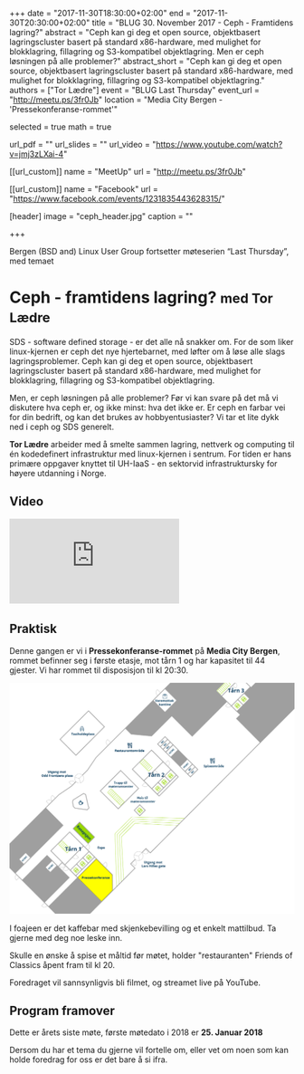 +++
date = "2017-11-30T18:30:00+02:00"
end = "2017-11-30T20:30:00+02:00"
title = "BLUG 30. November 2017 - Ceph - Framtidens lagring?"
abstract = "Ceph kan gi deg et open source, objektbasert lagringscluster basert på standard x86-hardware, med mulighet for blokklagring, fillagring og S3-kompatibel objektlagring. Men er ceph løsningen på alle problemer?"
abstract_short = "Ceph kan gi deg et open source, objektbasert lagringscluster basert på standard x86-hardware, med mulighet for blokklagring, fillagring og S3-kompatibel objektlagring."
authors = ["Tor Lædre"]
event = "BLUG Last Thursday"
event_url = "http://meetu.ps/3fr0Jb"
location = "Media City Bergen - 'Pressekonferanse-rommet'"

selected = true
math = true

url_pdf = ""
url_slides = ""
url_video = "https://www.youtube.com/watch?v=jmj3zLXai-4"


[[url_custom]]
name = "MeetUp"
url = "http://meetu.ps/3fr0Jb"


[[url_custom]]
name = "Facebook"
url = "https://www.facebook.com/events/1231835443628315/"

[header]
image = "ceph_header.jpg"
caption = ""

+++

Bergen (BSD and) Linux User Group fortsetter møteserien “Last Thursday”,
med temaet
<h1>Ceph - framtidens lagring? <small>med Tor Lædre</small></h1>

SDS - software defined storage - er det alle nå snakker om. For de som liker linux-kjernen er ceph det nye hjertebarnet, med løfter om å løse alle slags lagringsproblemer. Ceph kan gi deg et open source, objektbasert lagringscluster basert på standard x86-hardware, med mulighet for blokklagring, fillagring og S3-kompatibel objektlagring.

Men, er ceph løsningen på alle problemer? Før vi kan svare på det må vi diskutere hva ceph er, og ikke minst: hva det ikke er. Er ceph en farbar vei for din bedrift, og kan det brukes av hobbyentusiaster? Vi tar et lite dykk ned i ceph og SDS generelt.

**Tor Lædre** arbeider med å smelte sammen lagring, nettverk og computing til én kodedefinert infrastruktur med linux-kjernen i sentrum. For tiden er hans primære oppgaver knyttet til UH-IaaS - en sektorvid infrastruktursky for høyere utdanning i Norge.

## Video

<div class="video"><iframe src="https://www.youtube.com/embed/jmj3zLXai-4" frameborder="0" allowfullscreen></iframe></div>

## Praktisk
Denne gangen er vi i **Pressekonferanse-rommet** på **Media City Bergen**, rommet befinner seg i første etasje, mot tårn 1 og har kapasitet til 44 gjester. Vi har rommet til disposisjon til kl 20:30. 

!["Kart over MCB"](/img/mcb_kart.png "Map")

I foajeen er det kaffebar med skjenkebevilling og et enkelt mattilbud. Ta gjerne med deg noe leske inn.

Skulle en ønske å spise et måltid før møtet, holder "restauranten" Friends of Classics åpent fram til kl 20.

Foredraget vil sannsynligvis bli filmet, og streamet live på YouTube.

## Program framover

Dette er årets siste møte, første møtedato i 2018 er **25. Januar 2018**

Dersom du har et tema du gjerne vil fortelle om, eller vet om noen som kan holde foredrag for oss er det bare å si ifra.


<!-- test -->
